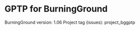 GPTP for BurningGround
============
BurningGround version: 1.06
Project tag (issues): project_bggptp
